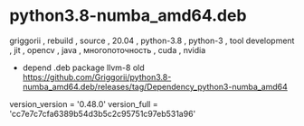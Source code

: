 # python3.8-numba_amd64.deb
griggorii , rebuild , source , 20.04 , python-3.8 , python-3 , tool development , jit , opencv , java , многопоточность , cuda , nvidia

+ depend .deb package llvm-8 old https://github.com/Griggorii/python3.8-numba_amd64.deb/releases/tag/Dependency_python3-numba_amd64

version_version = '0.48.0'
version_full = 'cc7e7c7cfa6389b54d3b5c2c95751c97eb531a96'
